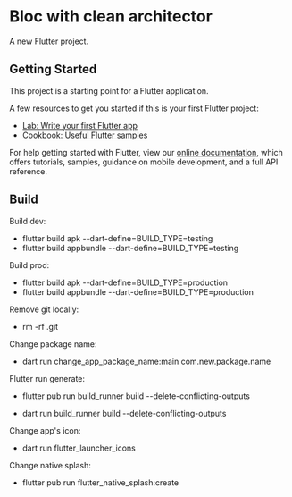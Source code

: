 # Bloc with clean architector

A new Flutter project.

## Getting Started

This project is a starting point for a Flutter application.

A few resources to get you started if this is your first Flutter project:

- [Lab: Write your first Flutter app](https://flutter.dev/docs/get-started/codelab)
- [Cookbook: Useful Flutter samples](https://flutter.dev/docs/cookbook)

For help getting started with Flutter, view our
[online documentation](https://flutter.dev/docs), which offers tutorials,
samples, guidance on mobile development, and a full API reference.

## Build

Build dev:

- flutter build apk --dart-define=BUILD_TYPE=testing
- flutter build appbundle --dart-define=BUILD_TYPE=testing

Build prod:

- flutter build apk --dart-define=BUILD_TYPE=production
- flutter build appbundle --dart-define=BUILD_TYPE=production

Remove git locally:

- rm -rf .git

Change package name:

- dart run change_app_package_name:main com.new.package.name

Flutter run generate:

- flutter pub run build_runner build --delete-conflicting-outputs

- dart run build_runner build --delete-conflicting-outputs

Change app's icon:

- dart run flutter_launcher_icons

Change native splash:

- flutter pub run flutter_native_splash:create
